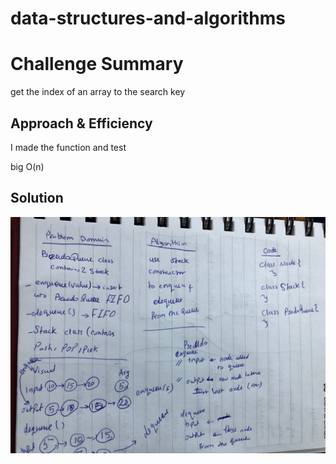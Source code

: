 # data-structures-and-algorithms

# Challenge Summary
get the index of an array to the search key 


## Approach & Efficiency
I made the function and test

big O(n)

## Solution

![uml](UML.jpg)
